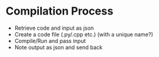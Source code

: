 # Compilation Process

- Retrieve code and input as json
- Create a code file (.py/.cpp etc.) (with a unique name?)
- Compile/Run and pass input
- Note output as json and send back
